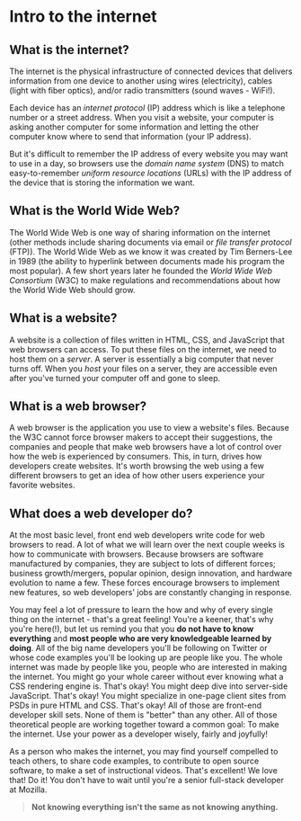# Intro to the internet

## What is the internet?

The internet is the physical infrastructure of connected devices that delivers information from one device to another using wires (electricity), cables (light with fiber optics), and/or radio transmitters (sound waves - WiFi!).

Each device has an _internet protocol_ (IP) address which is like a telephone number or a street address. When you visit a website, your computer is asking another computer for some information and letting the other computer know where to send that information (your IP address).

But it's difficult to remember the IP address of every website you may want to use in a day, so browsers use the _domain name system_ (DNS) to match easy-to-remember _uniform resource locations_ (URLs) with the IP address of the device that is storing the information we want.

## What is the World Wide Web?

The World Wide Web is one way of sharing information on the internet (other methods include sharing documents via email or _file transfer protocol_ (FTP)). The World Wide Web as we know it was created by Tim Berners-Lee in 1989 (the ability to hyperlink between documents made his program the most popular). A few short years later he founded the _World Wide Web Consortium_ (W3C) to make regulations and recommendations about how the World Wide Web should grow.

## What is a website?

A website is a collection of files written in HTML, CSS, and JavaScript that web browsers can access. To put these files on the internet, we need to host them on a _server_. A server is essentially a big computer that never turns off. When you _host_ your files on a server, they are accessible even after you've turned your computer off and gone to sleep.

## What is a web browser?

A web browser is the application you use to view a website's files. Because the W3C cannot force browser makers to accept their suggestions, the companies and people that make web browsers have a lot of control over how the web is experienced by consumers. This, in turn, drives how developers create websites. It's worth browsing the web using a few different browsers to get an idea of how other users experience your favorite websites.

## What does a web developer do?

At the most basic level, front end web developers write code for web browsers to read. A lot of what we will learn over the next couple weeks is how to communicate with browsers. Because browsers are software manufactured by companies, they are subject to lots of different forces; business growth/mergers, popular opinion, design innovation, and hardware evolution to name a few. These forces encourage browsers to implement new features, so web developers' jobs are constantly changing in response.

You may feel a lot of pressure to learn the how and why of every single thing on the internet - that's a great feeling! You're a keener, that's why you're here(!), but let us remind you that you **do not have to know everything** and **most people who are very knowledgeable learned by doing**. All of the big name developers you'll be following on Twitter or whose code examples you'll be looking up are people like you. The whole internet was made by people like you, people who are interested in making the internet. You might go your whole career without ever knowing what a CSS rendering engine is. That's okay! You might deep dive into server-side JavaScript. That's okay! You might specialize in one-page client sites from PSDs in pure HTML and CSS. That's okay! All of those are front-end developer skill sets. None of them is "better" than any other. All of those theoretical people are working together toward a common goal: To make the internet. Use your power as a developer wisely, fairly and joyfully!

As a person who makes the internet, you may find yourself compelled to teach others, to share code examples, to contribute to open source software, to make a set of instructional videos. That's excellent! We love that! Do it! You don't have to wait until you're a senior full-stack developer at Mozilla.

> **Not knowing everything isn't the same as not knowing anything.**
